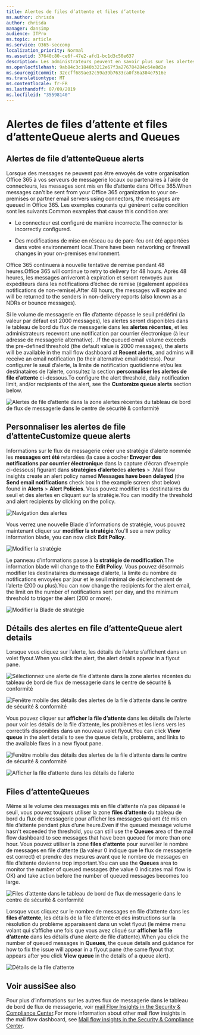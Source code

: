 ```yaml
---
title: Alertes de files d’attente et files d’attente
ms.author: chrisda
author: chrisda
manager: dansimp
audience: ITPro
ms.topic: article
ms.service: O365-seccomp
localization_priority: Normal
ms.assetid: 37640c80-ce6f-47e2-afd1-bc1d3c50e637
description: Les administrateurs peuvent en savoir plus sur les alertes de files d’attente et les files d’attente dans le tableau de bord de flux de messagerie dans le centre de sécurité & conformité.
ms.openlocfilehash: 9ab84c3c1840b3212e67f3a276784284c64e8d2e
ms.sourcegitcommit: 32ecff689ae32c59a39b7633ca0f36a304e7516e
ms.translationtype: MT
ms.contentlocale: fr-FR
ms.lasthandoff: 07/09/2019
ms.locfileid: "35598140"
---
```

# <a name="queue-alerts-and-queues"></a><span data-ttu-id="0b9ac-103">Alertes de files d’attente et files d’attente</span><span class="sxs-lookup"><span data-stu-id="0b9ac-103">Queue alerts and Queues</span></span>

## <a name="queue-alerts"></a><span data-ttu-id="0b9ac-104">Alertes de file d’attente</span><span class="sxs-lookup"><span data-stu-id="0b9ac-104">Queue alerts</span></span>

<span data-ttu-id="0b9ac-105">Lorsque des messages ne peuvent pas être envoyés de votre organisation Office 365 à vos serveurs de messagerie locaux ou partenaires à l’aide de connecteurs, les messages sont mis en file d’attente dans Office 365.</span><span class="sxs-lookup"><span data-stu-id="0b9ac-105">When messages can't be sent from your Office 365 organization to your on-premises or partner email servers using connectors, the messages are queued in Office 365.</span></span> <span data-ttu-id="0b9ac-106">Les exemples courants qui génèrent cette condition sont les suivants:</span><span class="sxs-lookup"><span data-stu-id="0b9ac-106">Common examples that cause this condition are:</span></span>

- <span data-ttu-id="0b9ac-107">Le connecteur est configuré de manière incorrecte.</span><span class="sxs-lookup"><span data-stu-id="0b9ac-107">The connector is incorrectly configured.</span></span>

- <span data-ttu-id="0b9ac-108">Des modifications de mise en réseau ou de pare-feu ont été apportées dans votre environnement local.</span><span class="sxs-lookup"><span data-stu-id="0b9ac-108">There have been networking or firewall changes in your on-premises environment.</span></span>

<span data-ttu-id="0b9ac-109">Office 365 continuera à nouvelle tentative de remise pendant 48 heures.</span><span class="sxs-lookup"><span data-stu-id="0b9ac-109">Office 365 will continue to retry to delivery for 48 hours.</span></span> <span data-ttu-id="0b9ac-110">Après 48 heures, les messages arriveront à expiration et seront renvoyés aux expéditeurs dans les notifications d’échec de remise (également appelées notifications de non-remise).</span><span class="sxs-lookup"><span data-stu-id="0b9ac-110">After 48 hours, the messages will expire and will be returned to the senders in non-delivery reports (also known as a NDRs or bounce messages).</span></span>

<span data-ttu-id="0b9ac-111">Si le volume de messagerie en file d’attente dépasse le seuil prédéfini (la valeur par défaut est 2000 messages), les alertes seront disponibles dans le tableau de bord du flux de messagerie dans les **alertes récentes**, et les administrateurs recevront une notification par courrier électronique (à leur adresse de messagerie alternative). .</span><span class="sxs-lookup"><span data-stu-id="0b9ac-111">If the queued email volume exceeds the pre-defined threshold (the default value is 2000 messages), the alerts will be available in the mail flow dashboard at **Recent alerts**, and admins will receive an email notification (to their alternative email address).</span></span> <span data-ttu-id="0b9ac-112">Pour configurer le seuil d’alerte, la limite de notification quotidienne et/ou les destinataires de l’alerte, consultez la section **personnaliser les alertes de file d’attente** ci-dessous.</span><span class="sxs-lookup"><span data-stu-id="0b9ac-112">To configure the alert threshold, daily notification limit, and/or recipients of the alert, see the **Customize queue alerts** section below.</span></span>

![Alertes de file d’attente dans la zone alertes récentes du tableau de bord de flux de messagerie dans le centre de sécurité & conformité](media/5fc4a51c-6118-4270-960b-c6b176ef94ae.png)

## <a name="customize-queue-alerts"></a><span data-ttu-id="0b9ac-114">Personnaliser les alertes de file d’attente</span><span class="sxs-lookup"><span data-stu-id="0b9ac-114">Customize queue alerts</span></span>

<span data-ttu-id="0b9ac-115">Informations sur le flux de messagerie créer une stratégie d’alerte nommée les **messages ont été** retardées (la case à cocher **Envoyer des notifications par courrier électronique** dans la capture d’écran d’exemple ci-dessous) figurant dans **stratégies d’alerte**des **alertes** \> .</span><span class="sxs-lookup"><span data-stu-id="0b9ac-115">Mail flow insights create an alert policy named **Messages have been delayed** (the **Send email notifications** check box in the example screen shot below) found in **Alerts** \> **Alert Policies**.</span></span> <span data-ttu-id="0b9ac-116">Vous pouvez modifier les destinataires du seuil et des alertes en cliquant sur la stratégie.</span><span class="sxs-lookup"><span data-stu-id="0b9ac-116">You can modify the threshold and alert recipients by clicking on the policy.</span></span>

![Navigation des alertes](media/efb95976-9e0b-484e-a2fd-093c5bc7a40f.png)

<span data-ttu-id="0b9ac-118">Vous verrez une nouvelle Blade d’informations de stratégie, vous pouvez maintenant cliquer sur **modifier la stratégie**.</span><span class="sxs-lookup"><span data-stu-id="0b9ac-118">You'll see a new policy information blade, you can now click **Edit Policy**.</span></span>

![Modifier la stratégie ](media/ed2aceae-3ee2-4849-a17e-87915987a7dd.png)

<span data-ttu-id="0b9ac-120">Le panneau d’informations passe à la **stratégie de modification**.</span><span class="sxs-lookup"><span data-stu-id="0b9ac-120">The information blade will change to the **Edit Policy**.</span></span> <span data-ttu-id="0b9ac-121">Vous pouvez désormais modifier les destinataires du message d’alerte, la limite du nombre de notifications envoyées par jour et le seuil minimal de déclenchement de l’alerte (200 ou plus).</span><span class="sxs-lookup"><span data-stu-id="0b9ac-121">You can now change the recipients for the alert email, the limit on the number of notifications sent per day, and the minimum threshold to trigger the alert (200 or more).</span></span>

![Modifier la Blade de stratégie](media/c657cc74-7867-474c-b2c9-dc478449f990.png)

## <a name="queue-alert-details"></a><span data-ttu-id="0b9ac-123">Détails des alertes en file d’attente</span><span class="sxs-lookup"><span data-stu-id="0b9ac-123">Queue alert details</span></span>

<span data-ttu-id="0b9ac-124">Lorsque vous cliquez sur l’alerte, les détails de l’alerte s’affichent dans un volet flyout.</span><span class="sxs-lookup"><span data-stu-id="0b9ac-124">When you click the alert, the alert details appear in a flyout pane.</span></span>

![Sélectionnez une alerte de file d’attente dans la zone alertes récentes du tableau de bord de flux de messagerie dans le centre de sécurité & conformité](media/1f6b0e96-5b2c-41ef-9684-9d813b3fabe6.png)

![Fenêtre mobile des détails des alertes de la file d’attente dans le centre de sécurité & conformité](media/105c8fff-912f-4763-8806-2740ebdecd4b.png)

<span data-ttu-id="0b9ac-127">Vous pouvez cliquer sur **afficher la file d’attente** dans les détails de l’alerte pour voir les détails de la file d’attente, les problèmes et les liens vers les correctifs disponibles dans un nouveau volet flyout.</span><span class="sxs-lookup"><span data-stu-id="0b9ac-127">You can click **View queue** in the alert details to see the queue details, problems, and links to the available fixes in a new flyout pane.</span></span>

![Fenêtre mobile des détails des alertes de la file d’attente dans le centre de sécurité & conformité](media/8ff60955-55ef-4f32-a966-85e02cb608d1.png)

![Afficher la file d’attente dans les détails de l’alerte](media/4eb088fe-5dd9-4bf4-b959-c1bb2545c515.png)

## <a name="queues"></a><span data-ttu-id="0b9ac-130">Files d’attente</span><span class="sxs-lookup"><span data-stu-id="0b9ac-130">Queues</span></span>

<span data-ttu-id="0b9ac-131">Même si le volume des messages mis en file d’attente n’a pas dépassé le seuil, vous pouvez toujours utiliser la zone **files d’attente** du tableau de bord du flux de messagerie pour afficher les messages qui ont été mis en file d’attente pendant plus d’une heure.</span><span class="sxs-lookup"><span data-stu-id="0b9ac-131">Even if the queued message volume hasn't exceeded the threshold, you can still use the **Queues** area of the mail flow dashboard to see messages that have been queued for more than one hour.</span></span> <span data-ttu-id="0b9ac-132">Vous pouvez utiliser la zone **files d’attente** pour surveiller le nombre de messages en file d’attente (la valeur 0 indique que le flux de messagerie est correct) et prendre des mesures avant que le nombre de messages en file d’attente devienne trop important.</span><span class="sxs-lookup"><span data-stu-id="0b9ac-132">You can use the **Queues** area to monitor the number of queued messages (the value 0 indicates mail flow is OK) and take action before the number of queued messages becomes too large.</span></span>

![Files d’attente dans le tableau de bord de flux de messagerie dans le centre de sécurité & conformité](media/0ef6e2ef-dd22-4363-9d4a-b20a00babc9f.png)

<span data-ttu-id="0b9ac-134">Lorsque vous cliquez sur le nombre de messages en file d’attente dans les **files d’attente**, les détails de la file d’attente et des instructions sur la résolution du problème apparaissent dans un volet flyout (le même menu volant qui s’affiche une fois que vous avez cliqué sur **afficher la file d’attente** dans les détails d’une alerte de file d’attente).</span><span class="sxs-lookup"><span data-stu-id="0b9ac-134">When you click the number of queued messages in **Queues**, the queue details and guidance for how to fix the issue will appear in a flyout pane (the same flyout that appears after you click **View queue** in the details of a queue alert).</span></span>

![Détails de la file d’attente](media/4eb088fe-5dd9-4bf4-b959-c1bb2545c515.png)

## <a name="see-also"></a><span data-ttu-id="0b9ac-136">Voir aussi</span><span class="sxs-lookup"><span data-stu-id="0b9ac-136">See also</span></span>

<span data-ttu-id="0b9ac-137">Pour plus d’informations sur les autres flux de messagerie dans le tableau de bord de flux de messagerie, voir [mail Flow Insights in the Security & Compliance Center](mail-flow-insights.md).</span><span class="sxs-lookup"><span data-stu-id="0b9ac-137">For more information about other mail flow insights in the mail flow dashboard, see [Mail flow insights in the Security & Compliance Center](mail-flow-insights.md).</span></span>
